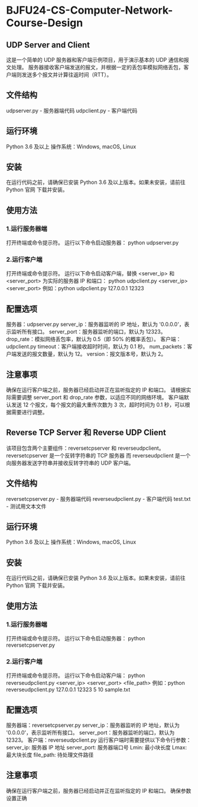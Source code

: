# BJFU24-CS-Computer-Network-Course-Design
## UDP Server and Client
这是一个简单的 UDP 服务器和客户端示例项目，用于演示基本的 UDP 通信和报文处理。
服务器接收客户端发送的报文，并根据一定的丢包率模拟网络丢包，客户端则发送多个报文并计算往返时间（RTT）。
## 文件结构
udpserver.py - 服务器端代码
udpclient.py - 客户端代码
## 运行环境
Python 3.6 及以上
操作系统：Windows, macOS, Linux
## 安装
在运行代码之前，请确保已安装 Python 3.6 及以上版本。如果未安装，请前往 Python 官网 下载并安装。
## 使用方法
### 1.运行服务器端
打开终端或命令提示符。
运行以下命令启动服务器：
python udpserver.py
### 2.运行客户端
打开终端或命令提示符。
运行以下命令启动客户端，替换 <server_ip> 和 <server_port> 为实际的服务器 IP 和端口：
python udpclient.py <server_ip> <server_port>
例如：python udpclient.py 127.0.0.1 12323
## 配置选项
服务器：udpserver.py
server_ip：服务器监听的 IP 地址，默认为 '0.0.0.0'，表示监听所有接口。
server_port：服务器监听的端口，默认为 12323。
drop_rate：模拟网络丢包率，默认为 0.5（即 50% 的概率丢包）。
客户端：udpclient.py
timeout：客户端接收超时时间，默认为 0.1 秒。
num_packets：客户端发送的报文数量，默认为 12。
version：报文版本号，默认为 2。
## 注意事项
确保在运行客户端之前，服务器已经启动并正在监听指定的 IP 和端口。
请根据实际需要调整 server_port 和 drop_rate 参数，以适应不同的网络环境。
客户端默认发送 12 个报文，每个报文的最大重传次数为 3 次，超时时间为 0.1 秒，可以根据需要进行调整。

## Reverse TCP Server 和 Reverse UDP Client
该项目包含两个主要组件：reversetcpserver 和 reverseudpclient。
reversetcpserver 是一个反转字符串的 TCP 服务器
而 reverseudpclient 是一个向服务器发送字符串并接收反转字符串的 UDP 客户端。
## 文件结构
reversetcpserver.py - 服务器端代码
reverseudpclient.py - 客户端代码
test.txt - 测试用文本文件
## 运行环境
Python 3.6 及以上
操作系统：Windows, macOS, Linux
## 安装
在运行代码之前，请确保已安装 Python 3.6 及以上版本。如果未安装，请前往 Python 官网 下载并安装。
## 使用方法
### 1.运行服务器端
打开终端或命令提示符。
运行以下命令启动服务器：
python reversetcpserver.py
### 2.运行客户端
打开终端或命令提示符。
运行以下命令启动客户端：
python reverseudpclient.py <server_ip> <server_port> <Lmin> <Lmax> <file_path>
例如：python reverseudpclient.py 127.0.0.1 12323 5 10 sample.txt
## 配置选项
服务器端：reversetcpserver.py
server_ip：服务器监听的 IP 地址，默认为 '0.0.0.0'，表示监听所有接口。
server_port：服务器监听的端口，默认为 12323。
客户端：reverseudpclient.py
运行客户端时需要提供以下命令行参数：
server_ip: 服务器 IP 地址
server_port: 服务器端口号
Lmin: 最小块长度
Lmax: 最大块长度
file_path: 待处理文件路径
## 注意事项
确保在运行客户端之前，服务器已经启动并正在监听指定的 IP 和端口。
确保参数设置正确
